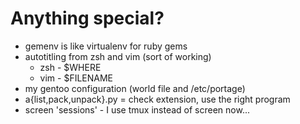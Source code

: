 Anything special?
=================

* gemenv is like virtualenv for ruby gems
* autotitling from zsh and vim (sort of working)
    * zsh - $WHERE
    * vim - $FILENAME
* my gentoo configuration (world file and /etc/portage)
* a{list,pack,unpack}.py = check extension, use the right program
* screen 'sessions' - I use tmux instead of screen now...
